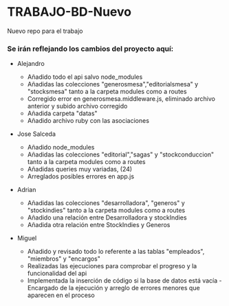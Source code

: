 # TRABAJO-BD-Nuevo

Nuevo repo para el trabajo

### Se irán reflejando los cambios del proyecto aquí:
- Alejandro
  - Añadido todo el api salvo node_modules
  - Añadidas las colecciones "generosmesa","editorialsmesa" y "stocksmesa" tanto a la carpeta modules como a routes
  - Corregido error en generosmesa.middleware.js, eliminado archivo anterior y subido archivo corregido
  - Añadida carpeta "datas"
  - Añadido archivo ruby con las asociaciones
    
- Jose Salceda
  - Añadido node_modules
  - Añadidas las colecciones "editorial","sagas" y "stockconduccion" tanto a la carpeta modules como a routes
  - Añadidas queries muy variadas, (24)
  - Arreglados posibles errores en app.js
    
- Adrian
  - Añadidas las colecciones "desarrolladora", "generos" y "stockindies" tanto a la carpeta modules como a routes
  - Añadido una relación entre Desarrolladora y stockIndies
  - Añadida otra relación entre StockIndies y Generos
    
- Miguel
  - Añadido y revisado todo lo referente a las tablas "empleados", "miembros" y "encargos"
  - Realizadas las ejecuciones para comprobar el progreso y la funcionalidad del api
  - Implementada la inserción de código si la base de datos está vacía
  -Encargado de la ejecución y arreglo de errores menores que aparecen en el proceso
